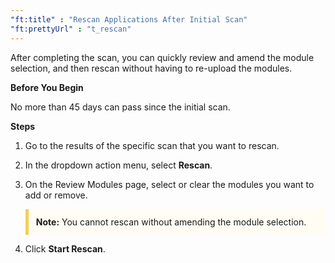 ```yaml
---
"ft:title" : "Rescan Applications After Initial Scan"
"ft:prettyUrl" : "t_rescan"
---
```

After completing the scan, you can quickly review and amend the module selection, and then rescan without having to re-upload the modules.

<p font-size="13pt"><b>Before You Begin</b></p>

No more than 45 days can pass since the initial scan.

<p font-size="13pt"><b>Steps</b></p>

1.  Go to the results of the specific scan that you want to rescan.

2.  In the dropdown action menu, select **Rescan**.

3.  On the Review Modules page, select or clear the modules you want to add or remove.

    <p style="background-color:#FFFCF3; padding: 12px; border-left: 5px solid #F7CD55;"><b>Note:</b> You cannot rescan without amending the module selection.</p>

4.  Click **Start Rescan**.
